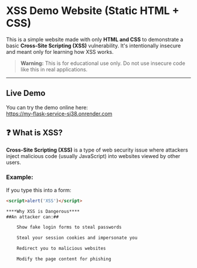 #  XSS Demo Website (Static HTML + CSS)

This is a simple website made with only **HTML and CSS** to demonstrate a basic **Cross-Site Scripting (XSS)** vulnerability. It's intentionally insecure and meant only for learning how XSS works.

> **Warning:** This is for educational use only. Do not use insecure code like this in real applications.

---

## Live Demo

You can try the demo online here:  
https://my-flask-service-sj38.onrender.com

## ❓ What is XSS?

**Cross-Site Scripting (XSS)** is a type of web security issue where attackers inject malicious code (usually JavaScript) into websites viewed by other users.

### Example:
If you type this into a form:
```html
<script>alert('XSS')</script>

****Why XSS is Dangerous****
##An attacker can:##

    Show fake login forms to steal passwords

    Steal your session cookies and impersonate you

    Redirect you to malicious websites

    Modify the page content for phishing
